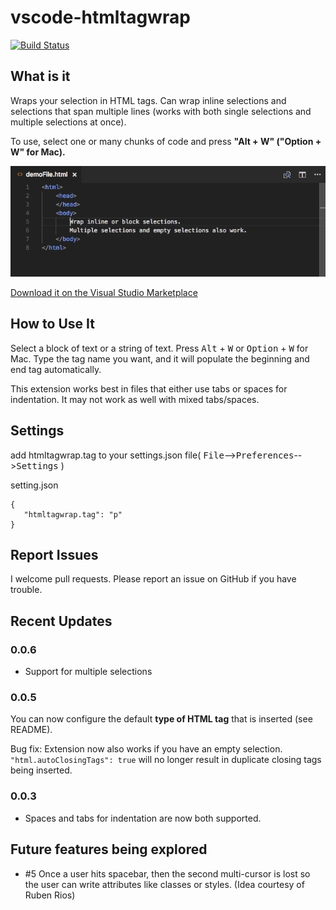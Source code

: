 # vscode-htmltagwrap
[![Build Status](https://travis-ci.org/bgashler1/vscode-htmltagwrap.svg?branch=master)](https://travis-ci.org/bgashler1/vscode-htmltagwrap)

## What is it
Wraps your selection in HTML tags.  Can wrap inline selections and selections that span multiple lines (works with both single selections and multiple selections at once).

To use, select one or many chunks of code and press **"Alt + W" ("Option + W" for Mac).**

![Wrap text in your images](images/screenshot.gif)

[Download it on the Visual Studio Marketplace](https://marketplace.visualstudio.com/items/bradgashler.htmltagwrap)

## How to Use It
Select a block of text or a string of text.  Press <kbd>Alt</kbd> + <kbd>W</kbd> or <kbd>Option</kbd> + <kbd>W</kbd> for Mac.  Type the tag name you want, and it will populate the beginning and end tag automatically.

This extension works best in files that either use tabs or spaces for indentation.  It may not work as well with mixed tabs/spaces.

## Settings

add htmltagwrap.tag to your settings.json file( <kbd>File</kbd>--><kbd>Preferences</kbd>--><kbd>Settings</kbd> )

setting.json 
 ```
 {
    "htmltagwrap.tag": "p"
 }
 ```

## Report Issues
I welcome pull requests.  Please report an issue on GitHub if you have trouble.

## Recent Updates
### 0.0.6
* Support for multiple selections

### 0.0.5
You can now configure the default **type of HTML tag** that is inserted (see README).

Bug fix:
Extension now also works if you have an empty selection.
`"html.autoClosingTags": true` will no longer result in duplicate closing tags being inserted.

### 0.0.3
* Spaces and tabs for indentation are now both supported.

## Future features being explored
- #5 Once a user hits spacebar, then the second multi-cursor is lost so the user can write attributes like classes or styles. (Idea courtesy of Ruben Rios)

